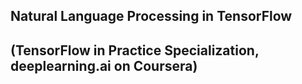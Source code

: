 ## Natural Language Processing in TensorFlow 
## (TensorFlow in Practice Specialization, deeplearning.ai on Coursera)
